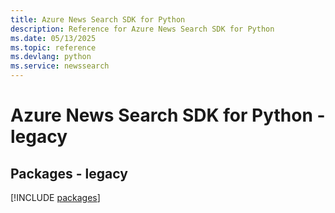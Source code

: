 ```yaml
---
title: Azure News Search SDK for Python
description: Reference for Azure News Search SDK for Python
ms.date: 05/13/2025
ms.topic: reference
ms.devlang: python
ms.service: newssearch
---
```

# Azure News Search SDK for Python - legacy
## Packages - legacy
[!INCLUDE [packages](news-search-index.md)]